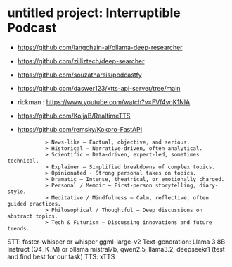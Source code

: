 # untitled project: Interruptible Podcast


   - https://github.com/langchain-ai/ollama-deep-researcher
   - https://github.com/zilliztech/deep-searcher
   - https://github.com/souzatharsis/podcastfy


  - https://github.com/daswer123/xtts-api-server/tree/main 
  - rickman : https://www.youtube.com/watch?v=FVf4vgK1NIA

  - https://github.com/KoljaB/RealtimeTTS
  - https://github.com/remsky/Kokoro-FastAPI





```
            > News-like – Factual, objective, and serious.
            > Historical – Narrative-driven, often analytical.
            > Scientific – Data-driven, expert-led, sometimes technical.
            > Explainer – Simplified breakdowns of complex topics.
            > Opinionated - Strong personal takes on topics.
            > Dramatic – Intense, theatrical, or emotionally charged.
            > Personal / Memoir – First-person storytelling, diary-style.
            > Meditative / Mindfulness – Calm, reflective, often guided practices.
            > Philosophical / Thoughtful – Deep discussions on abstract topics.
            > Tech & Futurism – Discussing innovations and future trends.
```



STT: faster-whisper or whisper ggml-large-v2
Text-generation: Llama 3 8B Instruct (Q4_K_M) or ollama mistral7b, qwen2.5, llama3.2, deepseekr1 (test and find best for our task)
TTS: xTTS 



